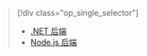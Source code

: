 > [!div class="op_single_selector"]
> * [.NET 后端](../articles/app-service-mobile/app-service-mobile-dotnet-backend-how-to-use-server-sdk.md)
> * [Node.js 后端](../articles/app-service-mobile/app-service-mobile-node-backend-how-to-use-server-sdk.md)
> 
> 



<!--HONumber=Nov16_HO3-->


